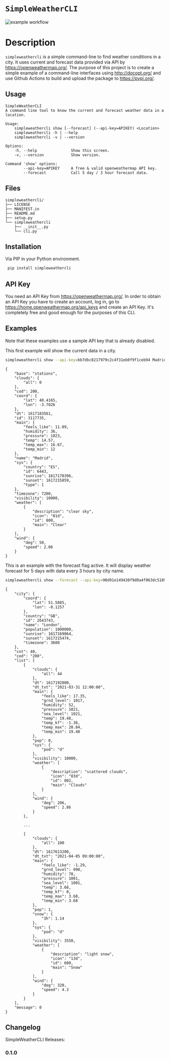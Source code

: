 # `SimpleWeatherCLI`

![example workflow](https://github.com/kriogman/simpleweathercli/actions/workflows/python-publish.yml/badge.svg)

# Description

`simpleweathercli` is a simple command-line to find weather conditions in a city. It uses current and forecast data provided via API by https://openweathermap.org/. The purpose of this project is to create a simple example of a command-line interfaces using http://docopt.org/ and use Github Actions to build and upload the package to https://pypi.org/.

## Usage

```text
SimpleWeatherCLI
A command line tool to know the current and forecast weather data in a location.

Usage:
    simpleweathercli show [--forecast] (--api-key=APIKEY) <Location>
    simpleweathercli -h | --help
    simpleweathercli -v | --version

Options:
    -h, --help               Show this screen.
    -v, --version            Show version.

Command 'show' options:
        --api-key=APIKEY     A free & valid openweathermap API key.
        --forecast           Call 5 day / 3 hour forecast data.
```

## Files

```text
simpleweathercli/
├── LICENSE
├── MANIFEST.in
├── README.md
├── setup.py
└── simpleweathercli
    ├── __init__.py
    └── cli.py
```

## Installation

Via PIP in your Python environment.

```bash
 pip install simpleweathercli
```

## API Key
You need an API Key from https://openweathermap.org/. In order to obtain an API Key you have to create an account, log in, go to https://home.openweathermap.org/api_keys and create an API Key. It's completely free and good enough for the purposes of this CLI.

## Examples

Note that these examples use a sample API key that is already disabled.

This first example will show the current data in a city.
 
```bash
simpleweathercli show --api-key=bb7dbc8217979c2c4f31eb0f9f1ceb94 Madrid
```
```text
{
    "base": "stations",
    "clouds": {
        "all": 0
    },
    "cod": 200,
    "coord": {
        "lat": 40.4165,
        "lon": -3.7026
    },
    "dt": 1617183561,
    "id": 3117735,
    "main": {
        "feels_like": 11.09,
        "humidity": 36,
        "pressure": 1023,
        "temp": 14.57,
        "temp_max": 16.67,
        "temp_min": 12
    },
    "name": "Madrid",
    "sys": {
        "country": "ES",
        "id": 6443,
        "sunrise": 1617170396,
        "sunset": 1617215859,
        "type": 1
    },
    "timezone": 7200,
    "visibility": 10000,
    "weather": [
        {
            "description": "clear sky",
            "icon": "01d",
            "id": 800,
            "main": "Clear"
        }
    ],
    "wind": {
        "deg": 50,
        "speed": 2.06
    }
}
```
This is an example with the forecast flag active. It will display weather forecast for 5 days with data every 3 hours by city name.
```bash
simpleweathercli show --forecast --api-key=90d91e149438f9d0a4f063dc5189720e London
```
```text
{
    "city": {
        "coord": {
            "lat": 51.5085,
            "lon": -0.1257
        },
        "country": "GB",
        "id": 2643743,
        "name": "London",
        "population": 1000000,
        "sunrise": 1617169064,
        "sunset": 1617215474,
        "timezone": 3600
    },
    "cnt": 40,
    "cod": "200",
    "list": [
        {
            "clouds": {
                "all": 44
            },
            "dt": 1617192000,
            "dt_txt": "2021-03-31 12:00:00",
            "main": {
                "feels_like": 17.35,
                "grnd_level": 1017,
                "humidity": 52,
                "pressure": 1021,
                "sea_level": 1021,
                "temp": 19.48,
                "temp_kf": -1.36,
                "temp_max": 20.84,
                "temp_min": 19.48
            },
            "pop": 0,
            "sys": {
                "pod": "d"
            },
            "visibility": 10000,
            "weather": [
                {
                    "description": "scattered clouds",
                    "icon": "03d",
                    "id": 802,
                    "main": "Clouds"
                }
            ],
            "wind": {
                "deg": 206,
                "speed": 2.86
            }
        },
        
        ...
        
        {
            "clouds": {
                "all": 100
            },
            "dt": 1617613200,
            "dt_txt": "2021-04-05 09:00:00",
            "main": {
                "feels_like": -1.29,
                "grnd_level": 998,
                "humidity": 78,
                "pressure": 1001,
                "sea_level": 1001,
                "temp": 3.68,
                "temp_kf": 0,
                "temp_max": 3.68,
                "temp_min": 3.68
            },
            "pop": 1,
            "snow": {
                "3h": 1.14
            },
            "sys": {
                "pod": "d"
            },
            "visibility": 3550,
            "weather": [
                {
                    "description": "light snow",
                    "icon": "13d",
                    "id": 600,
                    "main": "Snow"
                }
            ],
            "wind": {
                "deg": 320,
                "speed": 4.3
            }
        }
    ],
    "message": 0
}

```
## Changelog

SimpleWeatherCLI Releases:

### 0.1.0

